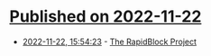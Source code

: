 # [Published on 2022-11-22](index.md)

* [2022-11-22, 15:54:23](https://lobste.rs/s/retmfy/rapidblock_project) - [The RapidBlock Project](https://rapidblock.org/)
